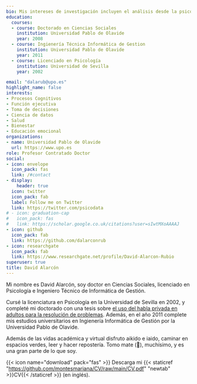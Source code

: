 ```yaml
---
bio: Mis intereses de investigación incluyen el análisis desde la psicología cultural de los procesos cognitivos relacionados con el aprendizaje, la salud y el bienestar emocional. 
education:
  courses:
  - course: Doctorado en Ciencias Sociales
    institution: Universidad Pablo de Olavide
    year: 2008
  - course: Ingienería Técnica Informática de Gestion
    institution: Universidad Pablo de Olavide
    year: 2011
  - course: Licenciado en Psicología
    institution: Universidad de Sevilla
    year: 2002

email: "dalarub@upo.es"
highlight_name: false
interests:
- Procesos Cognitivos
- Función ejecutiva
- Toma de decisiones
- Ciencia de datos
- Salud
- Bienestar
- Educación emocional
organizations:
- name: Universidad Pablo de Olavide
  url: https://www.upo.es
role: Profesor Contratado Doctor
social:
- icon: envelope
  icon_pack: fas
  link: /#contact
- display:
    header: true
  icon: twitter
  icon_pack: fab
  label: Follow me on Twitter
  link: https://twitter.com/psicodata
# - icon: graduation-cap
#   icon_pack: fas
#   link: https://scholar.google.co.uk/citations?user=sIwtMXoAAAAJ
- icon: github
  icon_pack: fab
  link: https://github.com/dalarconrub
- icon: researchgate
  icon_pack: fab
  link: https://www.researchgate.net/profile/David-Alarcon-Rubio
superuser: true
title: David Alarcón
---
```

Mi nombre es David Alarcón, soy doctor en Ciencias Sociales, licenciado en  Psicología e Ingeniero Técnico de Informática de Gestión.

Cursé la licenciatura en Psicología en la Universidad de Sevilla en 2002, y completé mi doctorado  con una tesis sobre [el uso del habla privada en adultos para la resolución de problemas](https://dialnet.unirioja.es/servlet/tesis?codigo=138107). Además, en el año 2011 complete mis estudios universitarios en Ingienería  Informática de Gestión por la Universidad Pablo de Olavide.


Además de las vidas académica y virtual disfruto aikido e iaido, caminar en espacios verdes, leer y hacer repostería. Tomo mate (🧉), muchísimo, y es una gran parte de lo que soy.

{{< icon name="download" pack="fas" >}} Descarga mi {{< staticref "https://github.com/montesmariana/CV/raw/main/CV.pdf" "newtab" >}}CV{{< /staticref >}} (en inglés).
